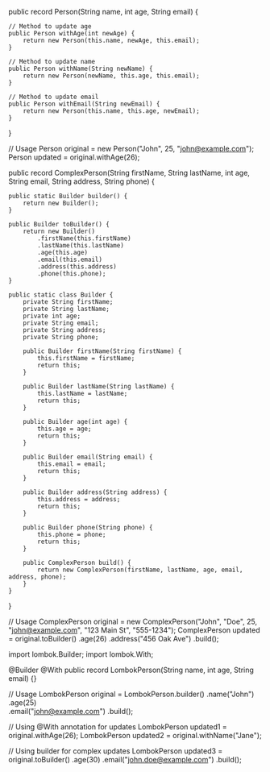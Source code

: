 public record Person(String name, int age, String email) {
    
    // Method to update age
    public Person withAge(int newAge) {
        return new Person(this.name, newAge, this.email);
    }
    
    // Method to update name
    public Person withName(String newName) {
        return new Person(newName, this.age, this.email);
    }
    
    // Method to update email
    public Person withEmail(String newEmail) {
        return new Person(this.name, this.age, newEmail);
    }
}

// Usage
Person original = new Person("John", 25, "john@example.com");
Person updated = original.withAge(26);



public record ComplexPerson(String firstName, String lastName, int age, 
                           String email, String address, String phone) {
    
    public static Builder builder() {
        return new Builder();
    }
    
    public Builder toBuilder() {
        return new Builder()
            .firstName(this.firstName)
            .lastName(this.lastName)
            .age(this.age)
            .email(this.email)
            .address(this.address)
            .phone(this.phone);
    }
    
    public static class Builder {
        private String firstName;
        private String lastName;
        private int age;
        private String email;
        private String address;
        private String phone;
        
        public Builder firstName(String firstName) {
            this.firstName = firstName;
            return this;
        }
        
        public Builder lastName(String lastName) {
            this.lastName = lastName;
            return this;
        }
        
        public Builder age(int age) {
            this.age = age;
            return this;
        }
        
        public Builder email(String email) {
            this.email = email;
            return this;
        }
        
        public Builder address(String address) {
            this.address = address;
            return this;
        }
        
        public Builder phone(String phone) {
            this.phone = phone;
            return this;
        }
        
        public ComplexPerson build() {
            return new ComplexPerson(firstName, lastName, age, email, address, phone);
        }
    }
}

// Usage
ComplexPerson original = new ComplexPerson("John", "Doe", 25, "john@example.com", "123 Main St", "555-1234");
ComplexPerson updated = original.toBuilder()
    .age(26)
    .address("456 Oak Ave")
    .build();




import lombok.Builder;
import lombok.With;

@Builder
@With
public record LombokPerson(String name, int age, String email) {}

// Usage
LombokPerson original = LombokPerson.builder()
    .name("John")
    .age(25)  
    .email("john@example.com")
    .build();

// Using @With annotation for updates
LombokPerson updated1 = original.withAge(26);
LombokPerson updated2 = original.withName("Jane");

// Using builder for complex updates
LombokPerson updated3 = original.toBuilder()
    .age(30)
    .email("john.doe@example.com")
    .build();




